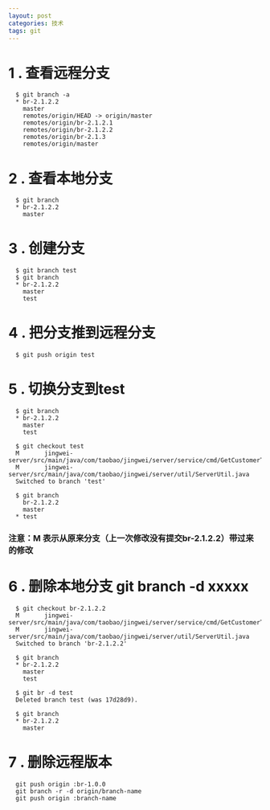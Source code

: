 ```yaml
---
layout: post
categories: 技术
tags: git   
---
```


# 1 . 查看远程分支

      $ git branch -a  
	  * br-2.1.2.2  
		master  
		remotes/origin/HEAD -> origin/master  
		remotes/origin/br-2.1.2.1  
		remotes/origin/br-2.1.2.2  
		remotes/origin/br-2.1.3  
		remotes/origin/master 
 
# 2 . 查看本地分支

      $ git branch  
	  * br-2.1.2.2  
        master 

# 3 . 创建分支
    
      $ git branch test    
      $ git branch  
      * br-2.1.2.2  
        master  
        test

# 4 . 把分支推到远程分支

      $ git push origin test 

# 5 . 切换分支到test

      $ git branch  
      * br-2.1.2.2  
        master  
        test

      $ git checkout test  
      M       jingwei-server/src/main/java/com/taobao/jingwei/server/service/cmd/GetCustomerTarCmd.java  
      M       jingwei-server/src/main/java/com/taobao/jingwei/server/util/ServerUtil.java  
      Switched to branch 'test'  

      $ git branch  
        br-2.1.2.2  
        master  
      * test
### 注意：M 表示从原来分支（上一次修改没有提交br-2.1.2.2）带过来的修改

# 6 . 删除本地分支  git branch -d xxxxx

      $ git checkout br-2.1.2.2  
      M       jingwei-server/src/main/java/com/taobao/jingwei/server/service/cmd/GetCustomerTarCmd.java  
      M       jingwei-server/src/main/java/com/taobao/jingwei/server/util/ServerUtil.java  
      Switched to branch 'br-2.1.2.2'

      $ git branch    
      * br-2.1.2.2  
        master  
        test  

      $ git br -d test  
      Deleted branch test (was 17d28d9).

      $ git branch    
      * br-2.1.2.2  
        master   

# 7 . 删除远程版本

      git push origin :br-1.0.0
      git branch -r -d origin/branch-name  
      git push origin :branch-name  
